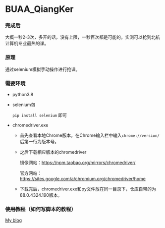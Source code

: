 # BUAA_QiangKer

### 完成后

大概一秒2-3次，多开的话，没有上限，一秒百次都是可能的。实测可以抢到北航计算机专业最热的课。

### 原理

通过selenium模拟手动操作进行抢课。

### 需要环境

+ python3.8

+ selenium包

  `pip install selenium` 即可

+ chromedriver.exe

  + 首先查看本地Chrome版本，在Chrome输入栏中输入`chrome://version/`后第一行为版本号。

  + 之后下载相应版本的chromedriver

    镜像网站：https://npm.taobao.org/mirrors/chromedriver/

    官方网站：https://sites.google.com/a/chromium.org/chromedriver/home
    
  + 下载完后，chromedriver.exe和py文件放在同一目录下，仓库自带的为88.0.4324.190版本。

### ~~使用教程~~（如何写脚本的教程）

[My blog](https://wandy666.github.io./2021/03/08/qiangker/)
